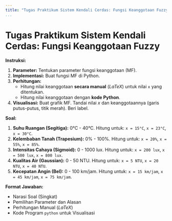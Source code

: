 ```yaml
---
title: "Tugas Praktikum Sistem Kendali Cerdas: Fungsi Keanggotaan Fuzzy"
...
```


# Tugas Praktikum Sistem Kendali Cerdas: Fungsi Keanggotaan Fuzzy

**Instruksi:**

1. **Parameter:** Tentukan parameter fungsi keanggotaan (MF).
2. **Implementasi:** Buat fungsi MF di Python.
3. **Perhitungan:**
    * Hitung nilai keanggotaan **secara manual** ($LaTeX$) untuk nilai `x` yang ditentukan.
    * Hitung nilai keanggotaan dengan **kode Python**.
4. **Visualisasi:** Buat grafik MF. Tandai nilai *x* dan keanggotaannya (garis putus-putus, titik merah). Beri label.

**Soal:**

1. **Suhu Ruangan (Segitiga):** 0°C - 40°C. Hitung untuk: `x = 15°C`, `x = 23°C`, `x = 30°C`.
2. **Kelembaban Tanah (Trapesium):** 0% - 100%. Hitung untuk: `x = 20%`, `x = 55%`, `x = 85%`.
3. **Intensitas Cahaya (Sigmoid):** 0 - 1000 lux. Hitung untuk: `x = 200 lux`, `x = 500 lux`, `x = 800 lux`.
4. **Kualitas Air (Gaussian):** 0 - 50 NTU. Hitung untuk: `x = 5 NTU`, `x = 20 NTU`, `x = 40 NTU`.
5. **Kecepatan Angin (Bel):** 0 - 100 km/jam. Hitung untuk: `x = 15 km/jam`, `x = 45 km/jam`, `x = 75 km/jam`.

**Format Jawaban:**

* Narasi Soal (Singkat)
* Pemilihan Parameter dan Alasan
* Perhitungan Manual ($LaTeX$)
* Kode Program `python` untuk Visualisasi